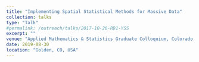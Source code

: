 ```yaml
---
title: "Implementing Spatial Statistical Methods for Massive Data"
collection: talks
type: "Talk"
#permalink: /outreach/talks/2017-10-26-RD1-YSS
excerpt: ""
venue: "Applied Mathematics & Statistics Graduate Colloquium, Colorado School of Mines"
date: 2019-08-30
location: "Golden, CO, USA"
---
```

